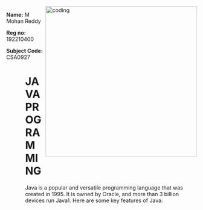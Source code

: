 
  <img align="right" alt ="coding" width="400" src="https://cdn.dribbble.com/users/1292677/screenshots/6139167/avento.gif">
  <div style="widith:100px">
<p ><b>Name:</b> M Mohan Reddy </p>
<p ><b>Reg no:</b> 192210400 </p>
<p> <b> Subject Code: </b> CSA0927</p></div>


  <div style="max-width: 500px; margin-left: 50px;">
  <H1> JAVA PROGRAMMING</H1>
    <P>Java is a popular and versatile programming language that was created in 1995. It is owned by Oracle, and more than 3 billion devices run Java1. Here are some key features of Java:</P>
  </div>
